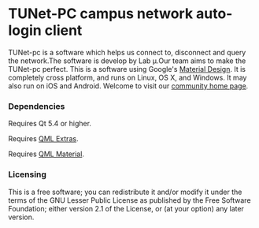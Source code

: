TUNet-PC campus network auto-login client
======================================

TUNet-pc is a software which helps us connect to, disconnect and query the network.The software is develop by Lab μ.Our team aims to make the TUNet-pc perfect.
This is a software using Google's [Material Design](https://www.google.com/design/spec). It is completely cross platform, and runs on Linux, OS X, and Windows. It may also run on iOS and Android.
Welcome to visit our [community home page](http://www.lab.mu).

### Dependencies

Requires Qt 5.4 or higher.

Requires [QML Extras](https://github.com/papyros/qml-extras).

Requires [QML Material](https://github.com/papyros/qml-material).

### Licensing

This is a free software; you can redistribute it and/or modify it under the terms of the GNU Lesser Public License as published by the Free Software Foundation; either version 2.1 of the License, or (at your option) any later version.
